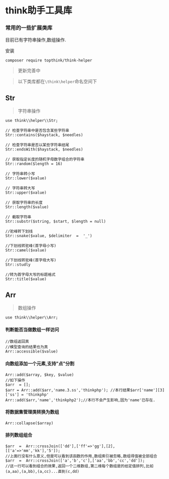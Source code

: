# think助手工具库

### 常用的一些扩展类库

目前已有字符串操作,数组操作.

安装

```
composer require topthink/think-helper
```

> 更新完善中

> 以下类库都在`\think\helper`命名空间下

## Str

> 字符串操作

```
use think\\helper\\Str;

// 检查字符串中是否包含某些字符串
Str::contains($haystack, $needles)

// 检查字符串是否以某些字符串结尾
Str::endsWith($haystack, $needles)

// 获取指定长度的随机字母数字组合的字符串
Str::random($length = 16)

// 字符串转小写
Str::lower($value)

// 字符串转大写
Str::upper($value)

// 获取字符串的长度
Str::length($value)

// 截取字符串
Str::substr($string, $start, $length = null)

//驼峰转下划线
Str::snake($value, $delimiter  =  '_')

//下划线转驼峰(首字母小写)
Str::camel($value)

//下划线转驼峰(首字母大写)
Str::studly

//转为首字母大写的标题格式
Str::title($value)
```

## Arr

> 数组操作

```
use think\\helper\\Arr;
```

#### 判断能否当做数组一样访问

```
//数组返回真
//模型查询的结果也为真
Arr::accessible($value)
```

#### 向数组添加一个元素,支持"点"分割

```
Arr::add($array, $key, $value)
//如下操作
$arr  = [];
$arr = Arr::add($arr,'name.3.ss','thinkphp'); //本行结果$arr['name'][3]['ss'] = 'thinkphp'
Arr::add($arr,'name','thinkphp2');//本行不会产生影响,因为'name'已存在.
```

#### 将数据集管理类转换为数组

```
Arr::collapse($array)
```

#### 排列数组组合

```
$arr  =  Arr::crossJoin(['dd'],['ff'=>'gg'],[2],[['a'=>'mm','kk'],'5']);
//上面行没有什么意义,但是可以看到该函数的作用,数组索引被忽略,数组得值被全部组合
$arr  =  Arr::crossJoin(['a','b','c'],['aa','bb','cc','dd']);
//这一行可以看到组合的效果,返回一个二维数组,第二维每个数组是的给定值排列,比如(a,aa),(a,bb),(a,cc)...直到(c,dd)
```